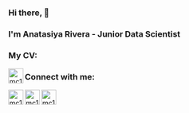 ### Hi there, 👋
### I'm Anatasiya Rivera - Junior Data Scientist

### My CV:
[<img align="left" alt="mc1air | Resume" width="30px" src="https://img.icons8.com/?size=512&id=44834&format=png" />][resume]


### Connect with me:
[<img align="left" alt="mc1air | Twitter" width="30px" src="https://img.icons8.com/?size=512&id=5MQ0gPAYYx7a&format=png" />][twitter]
[<img align="left" alt="mc1air | Instagram" width="30px" src="https://img.icons8.com/?size=512&id=Xy10Jcu1L2Su&format=png" />][instagram]
[<img align="left" alt="mc1air | Instagram" width="30px" src="https://img.icons8.com/?size=512&id=oWiuH0jFiU0R&format=png" />][telegram]


[resume]: https://drive.google.com/file/d/1w_60I8TMr5xo15A1bbPVZ5Y2oslVRlD_/view?usp=sharing
[twitter]: https://twitter.com/Mclair_
[instagram]: https://www.instagram.com/mclair_r/
[telegram]: https://t.me/mclair_r
